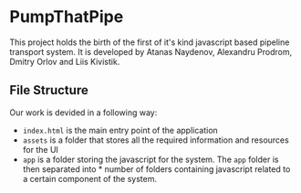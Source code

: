 # PumpThatPipe
This project holds the birth of the first of it's kind javascript based pipeline transport system. It is developed by Atanas Naydenov, Alexandru Prodrom, Dmitry Orlov and Liis Kivistik.
   
   
## File Structure   
Our work is devided in a following way:   
- `index.html` is the main entry point of the application  
- `assets` is a folder that stores all the required information and resources for the UI  
- `app` is a folder storing the javascript for the system. The `app` folder is then separated into * number of folders containing javascript related to a certain component of the system.
